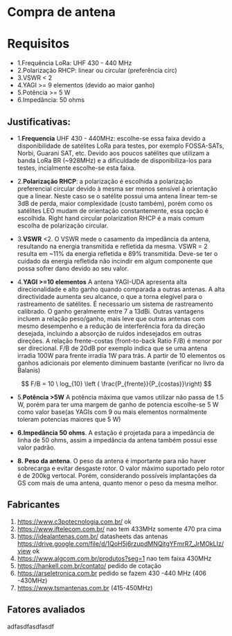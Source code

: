 # Compra de antena

# Requisitos

- 1.Frequência LoRa: UHF 430 - 440 MHz  
- 2.Polarização RHCP: linear ou circular (preferência circ)
- 3.VSWR < 2
- 4.YAGI >= 9 elementos (devido ao maior ganho)
- 5.Potência >= 5 W 
- 6.Impedância: 50 ohms

## Justificativas:

- 1.**Frequencia** UHF 430 - 440MHz: escolhe-se essa faixa devido a disponibilidade de satélites LoRa para testes, por exemplo FOSSA-SATs, Norbi, Guarani SAT, etc. Devido aos poucos satélites que utilizam a banda LoRa BR  (~928MHz) e a dificuldade de disponibiliza-los para testes, incialmente escolhe-se esta faixa.  
- 2.**Polarização RHCP**: a polarização é escolhida a polarização preferencial circular devido à mesma ser menos sensível à orientação que a linear. Neste caso se o satélite possui uma antena linear tem-se 3dB de perda, maior complexidade (custo também), porém como os satélites LEO mudam de orientação constantemente, essa opção é escolhida. Right hand circular polarization RHCP é a mais comum escolha de polarização circular. 
- 3.**VSWR** <2. O VSWR mede o casamento da impedância da antena, resultando na energia transmitida e refletida da mesma. VSWR = 2 resulta em ~11% da energia refletida e 89% transmitida. Deve-se ter o cuidado da energia refletida não incindir em algum componente que possa sofrer dano devido ao seu valor.  
  
- 4.**YAGI >=10 elementos** A antena YAGI-UDA apresenta alta direcionalidade e alto ganho quando comparada a outras antenas. A alta directividade aumenta seu alcance, o que a torna elegível para o rastreamento de satélites. É necessario um sistema de rastreamento calibrado. O ganho geralmente entre 7 a 13dBi. Outras vantagens incluem a relação peso/ganho, mais leve que outras antenas com mesmo desempenho e a redução de interferência fora da direção desejada, incluindo a absorção de ruídos indesejados em outras direções. A relação frente-costas (front-to-back Ratio F/B) é menor por ser direcional. F/B de 20dB por exemplo indica que se uma antena irradia 100W para frente irradia 1W para trás. A partir de 10 elementos os ganhos adicionais por elemento diminuem bastante (verificar no livro da Balanis)

$$ F/B = 10 \ log_{10} \left ( \frac{P_{frente}}{P_{costas}}\right) $$



- 5.**Potência >5W**  A potência máxima que vamos utilizar não passa de 1.5 W, porém para ter uma margem de ganho de potencia escolhe-se 5 W como valor base(as YAGIs com 9 ou mais elementos normalmente toleram potencias maiores que 5 W)  
- **6.Impedância 50 ohms**. A estação é projetada para a impedância de linha de 50 ohms, assim a impedância da antena também possui esse valor padrão.  

 
- **8. Peso da antena**. O peso da antena é importante para não haver sobrecarga e evitar desgaste rotor. O valor máximo suportado pelo rotor é de 200kg vertocal. Porém, considerando possíveis implantações da GS com mais de uma antena, quanto menor o peso da mesma melhor.   

## Fabricantes
1. https://www.c3potecnologia.com.br/  ok
2. https://www.iftelecom.com.br/  nao tem 433MHz somente 470 pra cima
3. https://idealantenas.com.br/   datasheets das antenas https://drive.google.com/file/d/1QoH5j6rzupdMNQitgYFmrR7_JrMOkLIz/view ok  
4. https://www.algcom.com.br/produtos?seg=1    nao tem faixa 430MHz
5. https://hankell.com.br/contato/ pedido de cotação
6. https://arseletronica.com.br pedido se fazem 430 -440 MHz (406 -430MHz)
7. https://www.tsmantenas.com.br (415-450MHz) 


## Fatores avaliados


adfasdfasdfasdf 